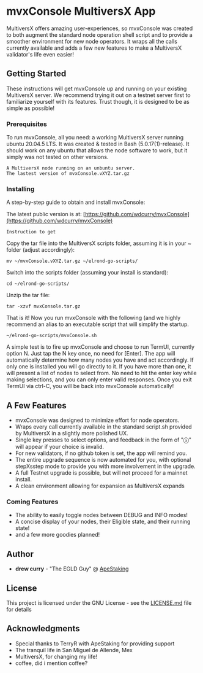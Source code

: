 # mvxConsole MultiversX App

MultiversX offers amazing user-experiences, so mvxConsole was created to both augment the standard node operation shell script and to provide a smoother environment for new node operators. It wraps all the calls currently available and adds a few new features to make a MultiversX validator's life even easier!

## Getting Started

These instructions will get mvxConsole up and running on your existing MultiversX server.  We recommend trying it out on a testnet server first to familiarize yourself with its features. Trust though, it is designed to be as simple as possible!

### Prerequisites

To run mvxConsole, all you need: a working MultiversX server running ubuntu 20.04.5 LTS.  It was created & tested in Bash (5.0.17(1)-release). It should work on any ubuntu that allows the node software to work, but it simply was not tested on other versions.

```
A MultiversX node running on an unbuntu server.
The lastest version of mvxConsole.vXYZ.tar.gz
```

### Installing

A step-by-step guide to obtain and install mvxConsole:

The latest public version is at: [https://github.com/wdcurry/mvxConsole](https://github.com/wdcurry/mvxConsole)

```
Instruction to get 
```

Copy the tar file into the MultiversX scripts folder, assuming it is in your ~ folder (adjust accordingly):

```
mv ~/mvxConsole.vXYZ.tar.gz ~/elrond-go-scripts/
```
Switch into the scripts folder (assuming your install is standard):

```
cd ~/elrond-go-scripts/
```
Unzip the tar file:

```
tar -xzvf mvxConsole.tar.gz
```
That is it! Now you run mvxConsole with the following (and we highly recommend an alias to an executable script that will simplify the startup.

```
~/elrond-go-scripts/mvxConsole.sh
```



A simple test is to fire up mvxConsole and choose to run TermUI, currently option N. Just tap the N key once, no need for [Enter]. The app will automatically determine how many nodes you have and act accordingly. If only one is installed you will go directly to it. If you have more than one, it will present a list of nodes to select from. No need to hit the enter key while making selections, and you can only enter valid responses. Once you exit TermUI via ctrl-C, you will be back into mvxConsole automatically!

## A Few Features

- mvxConsole was designed to minimize effort for node operators.
- Wraps every call currently available in the standard script.sh provided by MultiversX in a slightly more polished UX.
- Single key presses to select options, and feedback in the form of "ⓧ" will appear if your choice is invalid.
- For new validators, if no github token is set, the app will remind you.
- The entire upgrade sequence is now automated for you, with optional stepXsstep mode to provide you with more involvement in the upgrade.
- A full Testnet upgrade is possible, but will not proceed for a mainnet install.
- A clean environment allowing for expansion as MultiversX expands

### Coming Features

- The ability to easily toggle nodes between DEBUG and INFO modes!
- A concise display of your nodes, their Eligible state, and their running state!
- and a few more goodies planned!

## Author

* **drew curry** - "The EGLD Guy" @ [ApeStaking](https://www.ApeStaking.com)


## License

This project is licensed under the GNU License - see the [LICENSE.md](LICENSE.md) file for details

## Acknowledgments

* Special thanks to TerryR with ApeStaking for providing support
* The tranquil life in San Miguel de Allende, Mex
* MultiversX, for changing my life!
* coffee, did i mention coffee?


